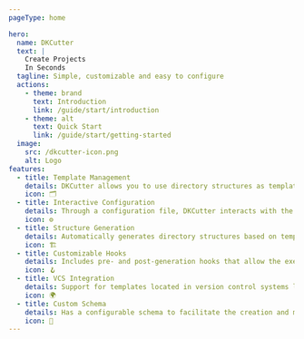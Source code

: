 ```yaml
---
pageType: home

hero:
  name: DKCutter
  text: |
    Create Projects
    In Seconds
  tagline: Simple, customizable and easy to configure
  actions:
    - theme: brand
      text: Introduction
      link: /guide/start/introduction
    - theme: alt
      text: Quick Start
      link: /guide/start/getting-started
  image:
    src: /dkcutter-icon.png
    alt: Logo
features:
  - title: Template Management
    details: DKCutter allows you to use directory structures as templates for your projects, facilitating standardization.
    icon: 🗂️
  - title: Interactive Configuration
    details: Through a configuration file, DKCutter interacts with the user to adjust settings as needed.
    icon: ⚙️
  - title: Structure Generation
    details: Automatically generates directory structures based on templates and user-provided configurations.
    icon: 🏗️
  - title: Customizable Hooks
    details: Includes pre- and post-generation hooks that allow the execution of code in JavaScript or TypeScript before and after project generation.
    icon: 🪝
  - title: VCS Integration
    details: Support for templates located in version control systems like GitHub, facilitating team collaboration.
    icon: 🌍
  - title: Custom Schema
    details: Has a configurable schema to facilitate the creation and maintenance of settings in the dkcutter.json file.
    icon: 📝
---
```

